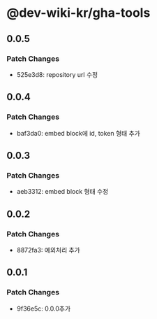 # @dev-wiki-kr/gha-tools

## 0.0.5

### Patch Changes

- 525e3d8: repository url 수정

## 0.0.4

### Patch Changes

- baf3da0: embed block에 id, token 형태 추가

## 0.0.3

### Patch Changes

- aeb3312: embed block 형태 수정

## 0.0.2

### Patch Changes

- 8872fa3: 예외처리 추가

## 0.0.1

### Patch Changes

- 9f36e5c: 0.0.0추가

